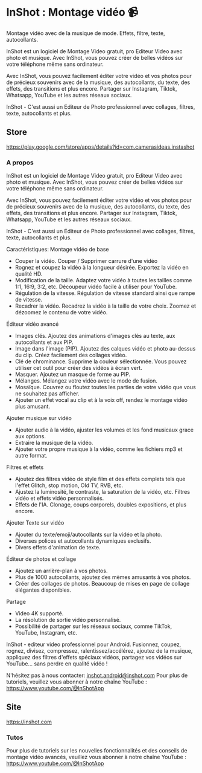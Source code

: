 # InShot : Montage vidéo 📹 
Montage vidéo avec de la musique de mode. Effets, filtre, texte, autocollants.

InShot est un logiciel de Montage Video gratuit, pro Editeur Video avec photo et musique. Avec InShot, vous pouvez créer de belles vidéos sur votre téléphone même sans ordinateur.

Avec InShot, vous pouvez facilement éditer votre vidéo et vos photos pour de précieux souvenirs avec de la musique, des autocollants, du texte, des effets, des transitions et plus encore. Partager sur Instagram, Tiktok, Whatsapp, YouTube et les autres réseaux sociaux.

InShot - C'est aussi un Editeur de Photo professionnel avec collages, filtres, texte, autocollants et plus.

## Store
https://play.google.com/store/apps/details?id=com.camerasideas.instashot

### A propos 
InShot est un logiciel de Montage Video gratuit, pro Editeur Video avec photo et musique. Avec InShot, vous pouvez créer de belles vidéos sur votre téléphone même sans ordinateur. 

Avec InShot, vous pouvez facilement éditer votre vidéo et vos photos pour de précieux souvenirs avec de la musique, des autocollants, du texte, des effets, des transitions et plus encore. Partager sur Instagram, Tiktok, Whatsapp, YouTube et les autres réseaux sociaux. 

InShot - C'est aussi un Editeur de Photo professionnel avec collages, filtres, texte, autocollants et plus. 

Caractéristiques: 
Montage vidéo de base 
- Couper la vidéo. Couper / Supprimer carrure d'une vidéo 
- Rognez et coupez la vidéo à la longueur désirée. Exportez la vidéo en qualité HD. 
- Modification de la taille. Adaptez votre vidéo à toutes les tailles comme 1:1, 16:9, 3:2, etc. Découpeur vidéo facile à utiliser pour YouTube. 
- Régulation de la vitesse. Régulation de vitesse standard ainsi que rampe de vitesse. 
- Recadrer la vidéo. Recadrez la vidéo à la taille de votre choix. Zoomez et dézoomez le contenu de votre vidéo. 

Éditeur vidéo avancé 
- Images clés. Ajoutez des animations d'images clés au texte, aux autocollants et aux PIP. 
- Image dans l'image (PIP). Ajoutez des calques vidéo et photo au-dessus du clip. Créez facilement des collages vidéo. 
- Clé de chrominance. Supprime la couleur sélectionnée. Vous pouvez utiliser cet outil pour créer des vidéos à écran vert. 
- Masquer. Ajoutez un masque de forme au PIP. 
- Mélanges. Mélangez votre vidéo avec le mode de fusion. 
- Mosaïque. Couvrez ou floutez toutes les parties de votre vidéo que vous ne souhaitez pas afficher. 
- Ajouter un effet vocal au clip et à la voix off, rendez le montage vidéo plus amusant. 

Ajouter musique sur vidéo 
- Ajouter audio à la vidéo, ajuster les volumes et les fond musicaux grace aux options. 
- Extraire la musique de la vidéo. 
- Ajouter votre propre musique à la vidéo, comme les fichiers mp3 et autre format. 

Filtres et effets 
- Ajoutez des filtres vidéo de style film et des effets complets tels que l'effet Glitch, stop motion, Old TV, RVB, etc. 
- Ajustez la luminosité, le contraste, la saturation de la vidéo, etc. Filtres vidéo et effets vidéo personnalisés. 
- Effets de l'IA. Clonage, coups corporels, doubles expositions, et plus encore. 

Ajouter Texte sur vidéo 
- Ajouter du texte/emoji/autocollants sur la vidéo et la photo. 
- Diverses polices et autocollants dynamiques exclusifs. 
- Divers effets d'animation de texte. 

Éditeur de photos et collage 
- Ajoutez un arrière-plan à vos photos. 
- Plus de 1000 autocollants, ajoutez des mèmes amusants à vos photos. 
- Créer des collages de photos. Beaucoup de mises en page de collage élégantes disponibles. 

Partage 
- Video 4K supporté. 
- La résolution de sortie vidéo personnalisé. 
- Possibilité de partager sur les réseaux sociaux, comme TikTok, YouTube, Instagram, etc. 

InShot - editeur video professionnel pour Android. Fusionnez, coupez, rognez, divisez, compressez, ralentissez/accélérez, ajoutez de la musique, appliquez des filtres d'effets spéciaux vidéos, partagez vos vidéos sur YouTube... sans perdre en qualité vidéo ! 

N'hésitez pas à nous contacter: inshot.android@inshot.com 
Pour plus de tutoriels, veuillez vous abonner à notre chaîne YouTube : https://www.youtube.com/@InShotApp

## Site
https://inshot.com

### Tutos
Pour plus de tutoriels sur les nouvelles fonctionnalités et des conseils de montage vidéo avancés, veuillez vous abonner à notre chaîne YouTube :   https://www.youtube.com/@InShotApp
